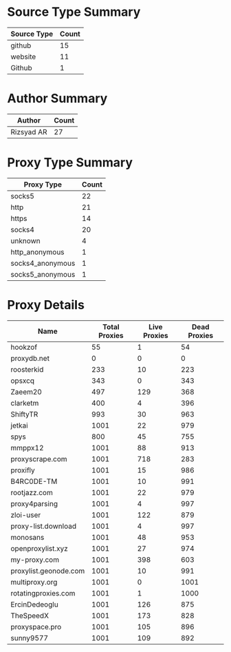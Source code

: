 # Source Type Summary

| Source Type | Count |
|-------------|-------|
| github | 15 |
| website | 11 |
| Github | 1 |


# Author Summary

| Author | Count |
|--------|-------|
| Rizsyad AR | 27 |


# Proxy Type Summary

| Proxy Type | Count |
|------------|-------|
| socks5 | 22 |
| http | 21 |
| https | 14 |
| socks4 | 20 |
| unknown | 4 |
| http_anonymous | 1 |
| socks4_anonymous | 1 |
| socks5_anonymous | 1 |


# Proxy Details

| Name | Total Proxies | Live Proxies | Dead Proxies |
|------|---------------|--------------|---------------|
| hookzof | 55 | 1 | 54 |
| proxydb.net | 0 | 0 | 0 |
| roosterkid | 233 | 10 | 223 |
| opsxcq | 343 | 0 | 343 |
| Zaeem20 | 497 | 129 | 368 |
| clarketm | 400 | 4 | 396 |
| ShiftyTR | 993 | 30 | 963 |
| jetkai | 1001 | 22 | 979 |
| spys | 800 | 45 | 755 |
| mmppx12 | 1001 | 88 | 913 |
| proxyscrape.com | 1001 | 718 | 283 |
| proxifly | 1001 | 15 | 986 |
| B4RC0DE-TM | 1001 | 10 | 991 |
| rootjazz.com | 1001 | 22 | 979 |
| proxy4parsing | 1001 | 4 | 997 |
| zloi-user | 1001 | 122 | 879 |
| proxy-list.download | 1001 | 4 | 997 |
| monosans | 1001 | 48 | 953 |
| openproxylist.xyz | 1001 | 27 | 974 |
| my-proxy.com | 1001 | 398 | 603 |
| proxylist.geonode.com | 1001 | 10 | 991 |
| multiproxy.org | 1001 | 0 | 1001 |
| rotatingproxies.com | 1001 | 1 | 1000 |
| ErcinDedeoglu | 1001 | 126 | 875 |
| TheSpeedX | 1001 | 173 | 828 |
| proxyspace.pro | 1001 | 105 | 896 |
| sunny9577 | 1001 | 109 | 892 |

